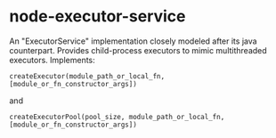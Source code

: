 node-executor-service
=====================

An "ExecutorService" implementation closely modeled after its java counterpart. Provides child-process executors to mimic multithreaded executors.
Implements:
  ```
  createExecutor(module_path_or_local_fn, [module_or_fn_constructor_args])
  ```
  and
  ```
  createExecutorPool(pool_size, module_path_or_local_fn, [module_or_fn_constructor_args])
  ```
